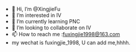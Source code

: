 - 👋 Hi, I’m @XingjieFu
- 👀 I’m interested in IV
- 🌱 I’m currently learning PNC
- 💞️ I’m looking to collaborate on IV
- 📫 How to reach me :fuxingjie1998@163.com
- my wechat is fuxingjie_1998, U can add me,hhhh.

<!---
XingjieFu/XingjieFu is a ✨ special ✨ repository because its `README.md` (this file) appears on your GitHub profile.
You can click the Preview link to take a look at your changes.
--->
